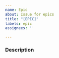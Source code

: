 ```yaml
---
name: Epic
about: Issue for epics
title: "[EPIC]"
labels: epic
assignees: ''

---
```


### Description
